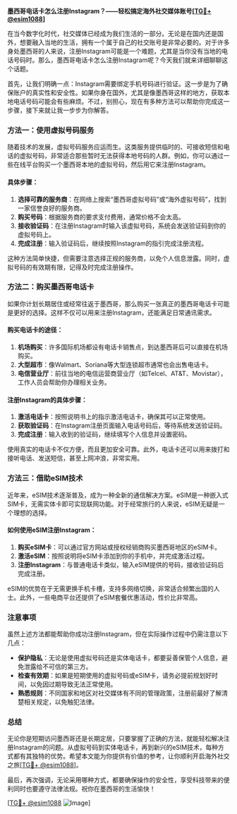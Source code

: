 **墨西哥电话卡怎么注册Instagram？——轻松搞定海外社交媒体账号[[TG💪+ @esim1088](https://t.me/s/esim1088)]**

在当今数字化时代，社交媒体已经成为我们生活的一部分。无论是在国内还是国外，想要融入当地的生活，拥有一个属于自己的社交账号是非常必要的。对于许多身处墨西哥的人来说，注册Instagram可能是一个难题，尤其是当你没有当地的电话号码时。那么，墨西哥电话卡怎么注册Instagram呢？今天我们就来详细聊聊这个话题。

首先，让我们明确一点：Instagram需要绑定手机号码进行验证。这一步是为了确保账户的真实性和安全性。如果你身在国外，尤其是像墨西哥这样的地方，获取本地电话号码可能会有些麻烦。不过，别担心，现在有多种方法可以帮助你完成这一步骤，接下来就让我一步步为你解答。

### 方法一：使用虚拟号码服务

随着技术的发展，虚拟号码服务应运而生。这类服务提供临时的、可接收短信和电话的虚拟号码，非常适合那些暂时无法获得本地号码的人群。例如，你可以通过一些在线平台购买一个墨西哥本地的虚拟号码，然后用它来注册Instagram。

#### 具体步骤：
1. **选择可靠的服务商**：在网络上搜索“墨西哥虚拟号码”或“海外虚拟号码”，找到一家信誉良好的服务商。
2. **购买号码**：根据服务商的要求支付费用，通常价格不会太高。
3. **接收验证码**：在注册Instagram时输入该虚拟号码，系统会发送验证码到你的虚拟号码上。
4. **完成注册**：输入验证码后，继续按照Instagram的指引完成注册流程。

这种方法简单快捷，但需要注意选择正规的服务商，以免个人信息泄露。同时，虚拟号码的有效期有限，记得及时完成注册操作。

### 方法二：购买墨西哥电话卡

如果你计划长期居住或经常往返于墨西哥，那么购买一张真正的墨西哥电话卡可能是更好的选择。这样不仅可以用来注册Instagram，还能满足日常通讯需求。

#### 购买电话卡的途径：
1. **机场购买**：许多国际机场都设有电话卡销售点，到达墨西哥后可以直接在机场购买。
2. **大型超市**：像Walmart、Soriana等大型连锁超市通常也会出售电话卡。
3. **电信营业厅**：前往当地的电信运营商营业厅（如Telcel、AT&T、Movistar），工作人员会帮助你办理相关业务。

#### 注册Instagram的具体步骤：
1. **激活电话卡**：按照说明书上的指示激活电话卡，确保其可以正常使用。
2. **获取验证码**：在Instagram注册页面输入电话号码后，等待系统发送验证码。
3. **完成注册**：输入收到的验证码，继续填写个人信息并设置密码。

使用真实的电话卡不仅方便，而且更加安全可靠。此外，电话卡还可以用来拨打和接听电话、发送短信，甚至上网冲浪，非常实用。

### 方法三：借助eSIM技术

近年来，eSIM技术逐渐普及，成为一种全新的通信解决方案。eSIM是一种嵌入式SIM卡，无需实体卡即可实现联网功能。对于经常旅行的人来说，eSIM无疑是一个理想的选择。

#### 如何使用eSIM注册Instagram：
1. **购买eSIM卡**：可以通过官方网站或授权经销商购买墨西哥地区的eSIM卡。
2. **激活eSIM**：按照说明将eSIM卡添加到你的手机中，并完成激活过程。
3. **注册Instagram**：与普通电话卡类似，输入eSIM提供的号码，接收验证码后完成注册。

eSIM的优势在于无需更换手机卡槽，支持多网络切换，非常适合频繁出国的人士。此外，一些电商平台还提供了eSIM套餐优惠活动，性价比非常高。

### 注意事项

虽然上述方法都能帮助你成功注册Instagram，但在实际操作过程中仍需注意以下几点：

- **保护隐私**：无论是使用虚拟号码还是实体电话卡，都要妥善保管个人信息，避免泄露给不可信的第三方。
- **检查有效期**：如果是短期使用的虚拟号码或eSIM卡，请务必提前规划好时间，以免因过期导致无法正常使用。
- **熟悉规则**：不同国家和地区对社交媒体有不同的管理政策，注册前最好了解清楚相关规定，以免触犯法律。

### 总结

无论你是短期访问墨西哥还是长期定居，只要掌握了正确的方法，就能轻松解决注册Instagram的问题。从虚拟号码到实体电话卡，再到新兴的eSIM技术，每种方式都有其独特的优势。希望本文能为你提供有价值的参考，让你顺利开启海外社交之旅[[TG💪+ @esim1088](https://t.me/s/esim1088)]。

最后，再次强调，无论采用哪种方式，都要确保操作的安全性，享受科技带来的便利同时也要遵守法律法规。祝你在墨西哥的生活愉快！

[[TG💪+ @esim1088](https://t.me/s/esim1088) ![Image](https://i.postimg.cc/4NQfJmqS/Snipaste-2025-05-13-00-14-12.png)]